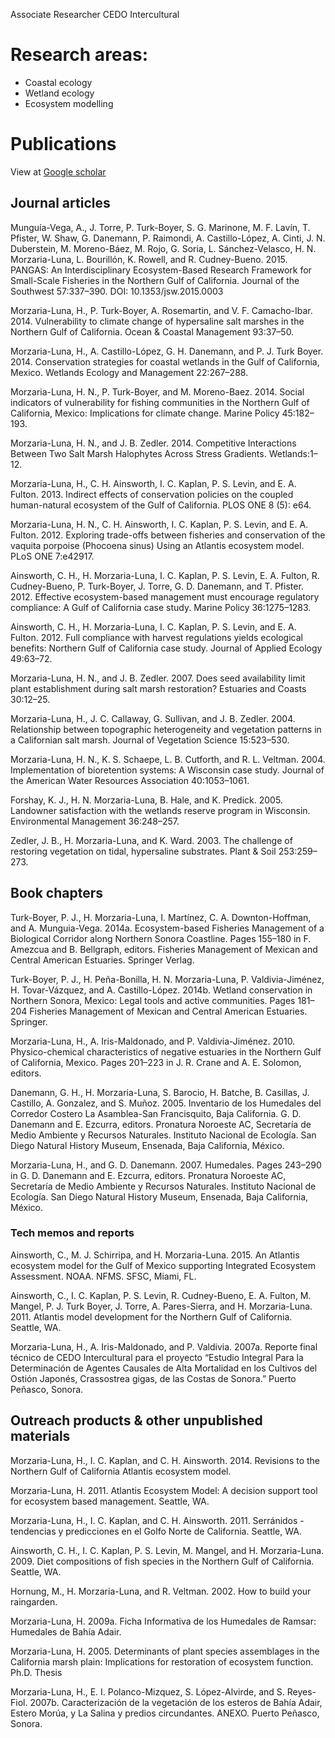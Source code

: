 Associate Researcher
CEDO Intercultural

# Research areas:
* Coastal ecology
* Wetland ecology
* Ecosystem modelling

# Publications
View at [Google scholar](https://scholar.google.com/citations?user=CdVwjyUAAAAJ&hl=en&oi=sra)
## Journal articles

Munguía-Vega, A., J. Torre, P. Turk-Boyer, S. G. Marinone, M. F. Lavín, T. Pfister, W. Shaw, G. Danemann, P. Raimondi, A. Castillo-López, A. Cinti, J. N. Duberstein, M. Moreno-Báez, M. Rojo, G. Soria, L. Sánchez-Velasco, H. N. Morzaria-Luna, L. Bourillón, K. Rowell, and R. Cudney-Bueno. 2015. PANGAS: An Interdisciplinary Ecosystem-Based Research Framework for Small-Scale Fisheries in the Northern Gulf of California. Journal of the Southwest 57:337–390. DOI: 10.1353/jsw.2015.0003

Morzaria-Luna, H., P. Turk-Boyer, A. Rosemartin, and V. F. Camacho-Ibar. 2014. Vulnerability to climate change of hypersaline salt marshes in the Northern Gulf of California. Ocean & Coastal Management 93:37–50.

Morzaria-Luna, H., A. Castillo-López, G. H. Danemann, and P. J. Turk Boyer. 2014. Conservation strategies for coastal wetlands in the Gulf of California, Mexico. Wetlands Ecology and Management 22:267–288.

Morzaria-Luna, H. N., P. Turk-Boyer, and M. Moreno-Baez. 2014. Social indicators of vulnerability for fishing communities in the Northern Gulf of California, Mexico: Implications for climate change. Marine Policy 45:182–193.

Morzaria-Luna, H. N., and J. B. Zedler. 2014. Competitive Interactions Between Two Salt Marsh Halophytes Across Stress Gradients. Wetlands:1–12.

Morzaria-Luna, H., C. H. Ainsworth, I. C. Kaplan, P. S. Levin, and E. A. Fulton. 2013. Indirect effects of conservation policies on the coupled human-natural ecosystem of the Gulf of California. PLOS ONE 8 (5): e64.

Morzaria-Luna, H. N., C. H. Ainsworth, I. C. Kaplan, P. S. Levin, and E. A. Fulton. 2012. Exploring trade-offs between fisheries and conservation of the vaquita porpoise (Phocoena sinus) Using an Atlantis ecosystem model. PLoS ONE 7:e42917.

Ainsworth, C. H., H. Morzaria-Luna, I. C. Kaplan, P. S. Levin, E. A. Fulton, R. Cudney-Bueno, P. Turk-Boyer, J. Torre, G. D. Danemann, and T. Pfister. 2012. Effective ecosystem-based management must encourage regulatory compliance: A Gulf of California case study. Marine Policy 36:1275–1283.

Ainsworth, C. H., H. Morzaria-Luna, I. C. Kaplan, P. S. Levin, and E. A. Fulton. 2012. Full compliance with harvest regulations yields ecological benefits: Northern Gulf of California case study. Journal of Applied Ecology 49:63–72.



Morzaria-Luna, H. N., and J. B. Zedler. 2007. Does seed availability limit plant establishment during salt marsh restoration? Estuaries and Coasts 30:12–25.

Morzaria-Luna, H., J. C. Callaway, G. Sullivan, and J. B. Zedler. 2004. Relationship between topographic heterogeneity and vegetation patterns in a Californian salt marsh. Journal of Vegetation Science 15:523–530.

Morzaria-Luna, H. N., K. S. Schaepe, L. B. Cutforth, and R. L. Veltman. 2004. Implementation of bioretention systems: A Wisconsin case study. Journal of the American Water Resources Association 40:1053–1061.

Forshay, K. J., H. N. Morzaria-Luna, B. Hale, and K. Predick. 2005. Landowner satisfaction with the wetlands reserve program in Wisconsin. Environmental Management 36:248–257.

Zedler, J. B., H. Morzaria-Luna, and K. Ward. 2003. The challenge of restoring vegetation on tidal, hypersaline substrates. Plant & Soil 253:259–273.

## Book chapters

Turk-Boyer, P. J., H. Morzaria-Luna, I. Martínez, C. A. Downton-Hoffman, and A. Munguia-Vega. 2014a. Ecosystem-based Fisheries Management of a Biological Corridor along Northern Sonora Coastline. Pages 155–180 in F. Amezcua and B. Bellgraph, editors. Fisheries Management of Mexican and Central American Estuaries. Springer Verlag.

Turk-Boyer, P. J., H. Peña-Bonilla, H. N. Morzaria-Luna, P. Valdivia-Jiménez, H. Tovar-Vázquez, and A. Castillo-López. 2014b. Wetland conservation in Northern Sonora, Mexico: Legal tools and active communities. Pages 181–204 Fisheries Management of Mexican and Central American Estuaries. Springer.

Morzaria-Luna, H., A. Iris-Maldonado, and P. Valdivia-Jiménez. 2010. Physico-chemical characteristics of negative estuaries in the Northern Gulf of California, Mexico. Pages 201–223 in J. R. Crane and A. E. Solomon, editors.

Danemann, G. H., H. Morzaria-Luna, S. Barocio, H. Batche, B. Casillas, J. Castillo, A. Gonzalez, and S. Muñoz. 2005. Inventario de los Humedales del Corredor Costero La Asamblea-San Francisquito, Baja California. G. D. Danemann and E. Ezcurra, editors. Pronatura Noroeste AC, Secretaría de Medio Ambiente y Recursos Naturales. Instituto Nacional de Ecología. San Diego Natural History Museum, Ensenada, Baja California, México.

Morzaria-Luna, H., and G. D. Danemann. 2007. Humedales. Pages 243–290 in G. D. Danemann and E. Ezcurra, editors. Pronatura Noroeste AC, Secretaría de Medio Ambiente y Recursos Naturales. Instituto Nacional de Ecología. San Diego Natural History Museum, Ensenada, Baja California, México.



### Tech memos and reports

Ainsworth, C., M. J. Schirripa, and H. Morzaria-Luna. 2015. An Atlantis ecosystem model for the Gulf of Mexico supporting Integrated Ecosystem Assessment. NOAA. NFMS. SFSC, Miami, FL.

Ainsworth, C., I. C. Kaplan, P. S. Levin, R. Cudney-Bueno, E. A. Fulton, M. Mangel, P. J. Turk Boyer, J. Torre, A. Pares-Sierra, and H. Morzaria-Luna. 2011. Atlantis model development for the Northern Gulf of California. Seattle, WA.

Morzaria-Luna, H., A. Iris-Maldonado, and P. Valdivia. 2007a. Reporte final técnico de CEDO Intercultural para el proyecto “Estudio Integral Para la Determinación de Agentes Causales de Alta Mortalidad en los Cultivos del Ostión Japonés, Crassostrea gigas, de las Costas de Sonora.” Puerto Peñasco, Sonora.

## Outreach products & other unpublished materials

Morzaria-Luna, H., I. C. Kaplan, and C. H. Ainsworth. 2014. Revisions to the Northern Gulf of California Atlantis ecosystem model.

Morzaria-Luna, H. 2011. Atlantis Ecosystem Model:  A decision support tool for ecosystem based management. Seattle, WA.

Morzaria-Luna, H., I. C. Kaplan, and C. H. Ainsworth. 2011. Serránidos - tendencias y predicciones en el Golfo Norte de California. Seattle, WA.

Ainsworth, C. H., I. C. Kaplan, P. S. Levin, M. Mangel, and H. Morzaria-Luna. 2009. Diet compositions of fish species in the Northern Gulf of California. Seattle, WA.

Hornung, M., H. Morzaria-Luna, and R. Veltman. 2002. How to build your raingarden.

Morzaria-Luna, H. 2009a. Ficha Informativa de los Humedales de Ramsar:  Humedales de Bahía Adair.

Morzaria-Luna, H. 2005. Determinants of plant species assemblages in the California marsh plain: Implications for restoration of ecosystem function. Ph.D. Thesis

Morzaria-Luna, H., E. I. Polanco-Mizquez, S. López-Alvirde, and S. Reyes-Fiol. 2007b. Caracterización de la vegetación de los esteros de Bahía Adair, Estero Morúa, y La Salina y predios circundantes. ANEXO. Puerto Peñasco, Sonora.




